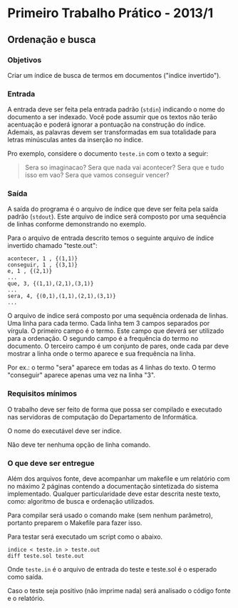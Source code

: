 # Primeiro Trabalho Prático - 2013/1

## Ordenação e busca

### Objetivos

Criar um índice de busca de termos em documentos ("indice invertido").

### Entrada

A entrada deve ser feita pela entrada padrão (`stdin`) indicando o nome do documento a ser indexado. Você pode assumir que os textos não terão acentuação e poderá ignorar a pontuação na construção do índice. Ademais, as palavras devem ser transformadas em sua totalidade para letras minúsculas antes da inserção no índice.

Pro exemplo, considere o documento `teste.in` com o texto a seguir:

> Sera so imaginacao?
Sera que nada vai acontecer?
Sera que e tudo isso em vao?
Sera que vamos conseguir vencer?

### Saída

A saída do programa é o arquivo de índice que deve ser feita pela saída padrão (`stdout`). Este arquivo de indice será composto por uma sequência de linhas conforme demonstrando no exemplo.

Para o arquivo de entrada descrito temos o seguinte arquivo de índice invertido chamado "teste.out":

```terminal
acontecer, 1 , {(1,1)}
conseguir, 1 , {(3,1)}
e, 1 , {(2,1)}
...
que, 3, {(1,1),(2,1),(3,1)}
...
sera, 4, {(0,1),(1,1),(2,1),(3,1)}
...
```

O arquivo de índice será composto por uma sequência ordenada de linhas. Uma linha para cada termo. Cada linha tem 3 campos separados por vírgula. O primeiro campo é o termo. Este campo que deverá ser utilizado para a ordenação. O segundo campo é a frequência do termo no documento. O terceiro campo é um conjunto de pares, onde cada par deve mostrar a linha onde o termo aparece e sua frequência na linha.

Por ex.: o termo "sera" aparece em todas as 4 linhas do texto. O termo "conseguir" aparece apenas uma vez na linha "3".

### Requisitos mínimos

O trabalho deve ser feito de forma que possa ser compilado e executado nas servidoras de computação do Departamento de Informática.

O nome do executável deve ser indice.

Não deve ter nenhuma opção de linha comando.

### O que deve ser entregue

Além dos arquivos fonte, deve acompanhar um makefile e um relatório com no máximo 2 páginas contendo a documentação sintetizada do sistema implementado. Qualquer particularidade deve estar descrita neste texto, como: algoritmo de busca e ordenação utilizados.

Para compilar será usado o comando make (sem nenhum parâmetro), portanto preparem o Makefile para fazer isso.

Para testar será executado um script como o abaixo.

```terminal
indice < teste.in > teste.out
diff teste.sol teste.out
```

Onde `teste.in` é o arquivo de entrada do teste e teste.sol é o esperado como saída.

Caso o teste seja positivo (não imprime nada) será analisado o código fonte e o
relatório.
